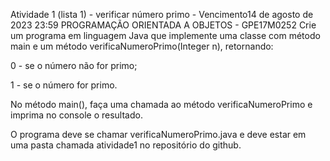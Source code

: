 Atividade 1 (lista 1) - verificar número primo - Vencimento14 de agosto de 2023 23:59
PROGRAMAÇÃO ORIENTADA A OBJETOS - GPE17M0252
Crie um programa em linguagem Java que implemente uma classe com método main e um método verificaNumeroPrimo(Integer n), retornando:

0 - se o número não for primo;

1 - se o número for primo.

No método main(), faça uma chamada ao método verificaNumeroPrimo e imprima no console o resultado.

O programa deve se chamar verificaNumeroPrimo.java e deve estar em uma pasta chamada atividade1 no repositório do github.
